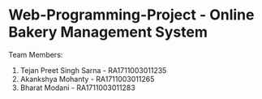 # Web-Programming-Project - Online Bakery Management System
Team Members:
1. Tejan Preet Singh Sarna - RA1711003011235
2. Akankshya Mohanty - RA1711003011265
3. Bharat Modani - RA1711003011283
